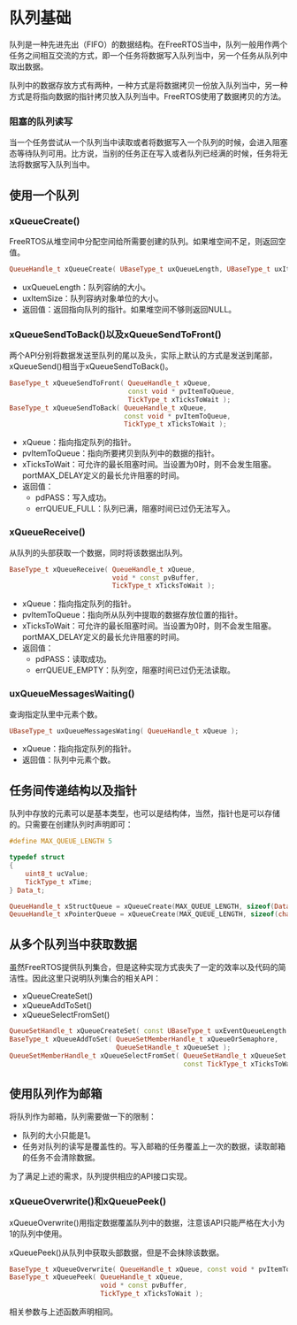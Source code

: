 # 队列基础

队列是一种先进先出（FIFO）的数据结构。在FreeRTOS当中，队列一般用作两个任务之间相互交流的方式，即一个任务将数据写入队列当中，另一个任务从队列中取出数据。

队列中的数据存放方式有两种，一种方式是将数据拷贝一份放入队列当中，另一种方式是将指向数据的指针拷贝放入队列当中。FreeRTOS使用了数据拷贝的方法。

### 阻塞的队列读写

当一个任务尝试从一个队列当中读取或者将数据写入一个队列的时候，会进入阻塞态等待队列可用。比方说，当别的任务正在写入或者队列已经满的时候，任务将无法将数据写入队列当中。

## 使用一个队列

### xQueueCreate()

FreeRTOS从堆空间中分配空间给所需要创建的队列。如果堆空间不足，则返回空值。

```C++
QueueHandle_t xQueueCreate( UBaseType_t uxQueueLength, UBaseType_t uxItemSize ;
```

- uxQueueLength：队列容纳的大小。
- uxItemSize：队列容纳对象单位的大小。
- 返回值：返回指向队列的指针。如果堆空间不够则返回NULL。

### xQueueSendToBack()以及xQueueSendToFront()

两个API分别将数据发送至队列的尾以及头，实际上默认的方式是发送到尾部，xQueueSend()相当于xQueueSendToBack()。

```C++
BaseType_t xQueueSendToFront( QueueHandle_t xQueue,
                              const void * pvItemToQueue,
                              TickType_t xTicksToWait );
BaseType_t xQueueSendToBack( QueueHandle_t xQueue,
                             const void * pvItemToQueue,
                             TickType_t xTicksToWait );
```

- xQueue：指向指定队列的指针。
- pvItemToQueue：指向所要拷贝到队列中的数据的指针。
- xTicksToWait：可允许的最长阻塞时间。当设置为0时，则不会发生阻塞。portMAX_DELAY定义的最长允许阻塞的时间。
- 返回值：
    - pdPASS：写入成功。
    - errQUEUE_FULL：队列已满，阻塞时间已过仍无法写入。

### xQueueReceive()

从队列的头部获取一个数据，同时将该数据出队列。

```C++
BaseType_t xQueueReceive( QueueHandle_t xQueue,
                          void * const pvBuffer,
                          TickType_t xTicksToWait );
```

- xQueue：指向指定队列的指针。
- pvItemToQueue：指向所从队列中提取的数据存放位置的指针。
- xTicksToWait：可允许的最长阻塞时间。当设置为0时，则不会发生阻塞。portMAX_DELAY定义的最长允许阻塞的时间。
- 返回值：
    - pdPASS：读取成功。
    - errQUEUE_EMPTY：队列空，阻塞时间已过仍无法读取。

### uxQueueMessagesWaiting()

查询指定队里中元素个数。

```C++
UBaseType_t uxQueueMessagesWating( QueueHandle_t xQueue );
```

- xQueue：指向指定队列的指针。
- 返回值：队列中元素个数。

## 任务间传递结构以及指针

队列中存放的元素可以是基本类型，也可以是结构体，当然，指针也是可以存储的。只需要在创建队列时声明即可：

```C++
#define MAX_QUEUE_LENGTH 5

typedef struct
{
    uint8_t ucValue;
    TickType_t xTime;
} Data_t;

QueueHandle_t xStructQueue = xQueueCreate(MAX_QUEUE_LENGTH, sizeof(Data_t));
QeuueHandle_t xPointerQueue = xQueueCreate(MAX_QUEUE_LENGTH, sizeof(char*));
```

## 从多个队列当中获取数据

虽然FreeRTOS提供队列集合，但是这种实现方式丧失了一定的效率以及代码的简洁性。因此这里只说明队列集合的相关API：

- xQueueCreateSet()
- xQueueAddToSet()
- xQueueSelectFromSet()

```C++
QueueSetHandle_t xQueueCreateSet( const UBaseType_t uxEventQueueLength );
BaseType_t xQueueAddToSet( QueueSetMemberHandle_t xQueueOrSemaphore,
                           QueueSetHandle_t xQueueSet );
QueueSetMemberHandle_t xQueueSelectFromSet( QueueSetHandle_t xQueueSet,
                                            const TickType_t xTicksToWait );
```

## 使用队列作为邮箱

将队列作为邮箱，队列需要做一下的限制：

- 队列的大小只能是1。
- 任务对队列的读写是覆盖性的。写入邮箱的任务覆盖上一次的数据，读取邮箱的任务不会清除数据。

为了满足上述的需求，队列提供相应的API接口实现。

### xQueueOverwrite()和xQueuePeek()

xQueueOverwrite()用指定数据覆盖队列中的数据，注意该API只能严格在大小为1的队列中使用。

xQueuePeek()从队列中获取头部数据，但是不会抹除该数据。

```C++
BaseType_t xQueueOverwrite( QueueHandle_t xQueue, const void * pvItemToQueue );
BaseType_t xQueuePeek( QueueHandle_t xQueue,
                       void * const pvBuffer,
                       TickType_t xTicksToWait );
```

相关参数与上述函数声明相同。
